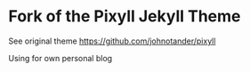 # Fork of the Pixyll Jekyll Theme

See original theme https://github.com/johnotander/pixyll

Using for own personal blog
